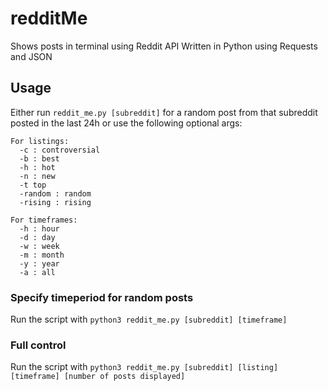 # redditMe
Shows posts in terminal using Reddit API
Written in Python using Requests and JSON

## Usage
Either run 
`reddit_me.py [subreddit]` for a random post from that subreddit posted in the last 24h or use the following optional args:

```
For listings:
  -c : controversial
  -b : best
  -h : hot
  -n : new
  -t top
  -random : random
  -rising : rising
 
For timeframes:
  -h : hour
  -d : day
  -w : week
  -m : month
  -y : year
  -a : all
```

### Specify timeperiod for random posts
 Run the script with `python3 reddit_me.py [subreddit] [timeframe]`
 
### Full control
 Run the script with `python3 reddit_me.py [subreddit] [listing] [timeframe] [number of posts displayed]`
